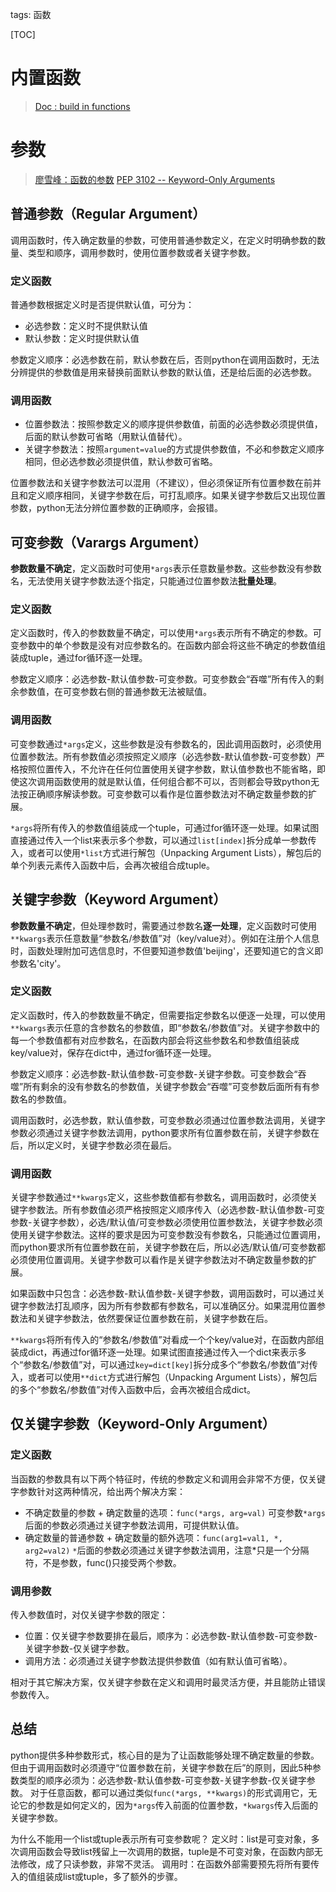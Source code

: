 tags: 函数

[TOC]

# 内置函数
> [Doc : build in functions][1]

# 参数

> [廖雪峰：函数的参数][2]
> [PEP 3102 -- Keyword-Only Arguments][3]

## 普通参数（Regular Argument）

调用函数时，传入确定数量的参数，可使用普通参数定义，在定义时明确参数的数量、类型和顺序，调用参数时，使用位置参数或者关键字参数。

### 定义函数

普通参数根据定义时是否提供默认值，可分为：

 - 必选参数：定义时不提供默认值
 - 默认参数：定义时提供默认值

参数定义顺序：必选参数在前，默认参数在后，否则python在调用函数时，无法分辨提供的参数值是用来替换前面默认参数的默认值，还是给后面的必选参数。

### 调用函数

 - 位置参数法：按照参数定义的顺序提供参数值，前面的必选参数必须提供值，后面的默认参数可省略（用默认值替代）。
 - 关键字参数法：按照`argument=value`的方式提供参数值，不必和参数定义顺序相同，但必选参数必须提供值，默认参数可省略。

位置参数法和关键字参数法可以混用（不建议），但必须保证所有位置参数在前并且和定义顺序相同，关键字参数在后，可打乱顺序。如果关键字参数后又出现位置参数，python无法分辨位置参数的正确顺序，会报错。

## 可变参数（Varargs Argument）

**参数数量不确定**，定义函数时可使用`*args`表示任意数量参数。这些参数没有参数名，无法使用关键字参数法逐个指定，只能通过位置参数法**批量处理**。

### 定义函数

定义函数时，传入的参数数量不确定，可以使用`*args`表示所有不确定的参数。可变参数中的单个参数是没有对应参数名的。在函数内部会将这些不确定的参数值组装成tuple，通过for循环逐一处理。

参数定义顺序：必选参数-默认值参数-可变参数。可变参数会“吞噬”所有传入的剩余参数值，在可变参数右侧的普通参数无法被赋值。

### 调用函数

可变参数通过`*args`定义，这些参数是没有参数名的，因此调用函数时，必须使用位置参数法。所有参数值必须按照定义顺序（必选参数-默认值参数-可变参数）严格按照位置传入，不允许在任何位置使用关键字参数，默认值参数也不能省略，即使这次调用函数使用的就是默认值，任何组合都不可以，否则都会导致python无法按正确顺序解读参数。可变参数可以看作是位置参数法对不确定数量参数的扩展。

`*args`将所有传入的参数值组装成一个tuple，可通过for循环逐一处理。如果试图直接通过传入一个list来表示多个参数，可以通过`list[index]`拆分成单一参数传入，或者可以使用`*list`方式进行解包（Unpacking Argument          Lists），解包后的单个列表元素传入函数中后，会再次被组合成tuple。

## 关键字参数（Keyword Argument）

**参数数量不确定**，但处理参数时，需要通过参数名**逐一处理**，定义函数时可使用`**kwargs`表示任意数量“参数名/参数值”对（key/value对）。例如在注册个人信息时，函数处理附加可选信息时，不但要知道参数值'beijing'，还要知道它的含义即参数名'city'。

### 定义函数

定义函数时，传入的参数数量不确定，但需要指定参数名以便逐一处理，可以使用`**kwargs`表示任意的含参数名的参数值，即“参数名/参数值”对。关键字参数中的每一个参数值都有对应参数名，在函数内部会将这些参数名和参数值组装成key/value对，保存在dict中，通过for循环逐一处理。

参数定义顺序：必选参数-默认值参数-可变参数-关键字参数。可变参数会“吞噬”所有剩余的没有参数名的参数值，关键字参数会“吞噬”可变参数后面所有有参数名的参数值。

调用函数时，必选参数，默认值参数，可变参数必须通过位置参数法调用，关键字参数必须通过关键字参数法调用，python要求所有位置参数在前，关键字参数在后，所以定义时，关键字参数必须在最后。

### 调用函数

关键字参数通过`**kwargs`定义，这些参数值都有参数名，调用函数时，必须使关键字参数法。所有参数值必须严格按照定义顺序传入（必选参数-默认值参数-可变参数-关键字参数），必选/默认值/可变参数必须使用位置参数法，关键字参数必须使用关键字参数法。这样的要求是因为可变参数没有参数名，只能通过位置调用，而python要求所有位置参数在前，关键字参数在后，所以必选/默认值/可变参数都必须使用位置调用。关键字参数可以看作是关键字参数法对不确定数量参数的扩展。

如果函数中只包含：必选参数-默认值参数-关键字参数，调用函数时，可以通过关键字参数法打乱顺序，因为所有参数都有参数名，可以准确区分。如果混用位置参数法和关键字参数法，依然要保证位置参数在前，关键字参数在后。

`**kwargs`将所有传入的“参数名/参数值”对看成一个个key/value对，在函数内部组装成dict，再通过for循环逐一处理。如果试图直接通过传入一个dict来表示多个“参数名/参数值”对，可以通过`key=dict[key]`拆分成多个“参数名/参数值”对传入，或者可以使用`**dict`方式进行解包（Unpacking Argument Lists），解包后的多个“参数名/参数值”对传入函数中后，会再次被组合成dict。

## 仅关键字参数（Keyword-Only Argument）

### 定义函数

当函数的参数具有以下两个特征时，传统的参数定义和调用会非常不方便，仅关键字参数针对这两种情况，给出两个解决方案：

 - 不确定数量的参数 + 确定数量的选项：`func(*args, arg=val)`
 可变参数`*args`后面的参数必须通过关键字参数法调用，可提供默认值。
 - 确定数量的普通参数 + 确定数量的额外选项：`func(arg1=val1, *, arg2=val2)`
 `*`后面的参数必须通过关键字参数法调用，注意*只是一个分隔符，不是参数，func()只接受两个参数。

### 调用参数

传入参数值时，对仅关键字参数的限定：

 - 位置：仅关键字参数要排在最后，顺序为：必选参数-默认值参数-可变参数-关键字参数-仅关键字参数。
 - 调用方法：必须通过关键字参数法提供参数值（如有默认值可省略）。

相对于其它解决方案，仅关键字参数在定义和调用时最灵活方便，并且能防止错误参数传入。

## 总结

python提供多种参数形式，核心目的是为了让函数能够处理不确定数量的参数。但由于调用函数时必须遵守“位置参数在前，关键字参数在后”的原则，因此5种参数类型的顺序必须为：必选参数-默认值参数-可变参数-关键字参数-仅关键字参数。
对于任意函数，都可以通过类似`func(*args, **kwargs)`的形式调用它，无论它的参数是如何定义的，因为`*args`传入前面的位置参数，`*kwargs`传入后面的关键字参数。

为什么不能用一个list或tuple表示所有可变参数呢？
定义时：list是可变对象，多次调用函数会导致list残留上一次调用的数据，tuple是不可变对象，在函数内部无法修改，成了只读参数，非常不灵活。
调用时：在函数外部需要预先将所有要传入的值组装成list或tuple，多了额外的步骤。

  [1]: https://docs.python.org/3/library/functions.html#built-in-functions
  [2]: http://www.liaoxuefeng.com/wiki/0014316089557264a6b348958f449949df42a6d3a2e542c000/001431752945034eb82ac80a3e64b9bb4929b16eeed1eb9000
  [3]: https://www.python.org/dev/peps/pep-3102/